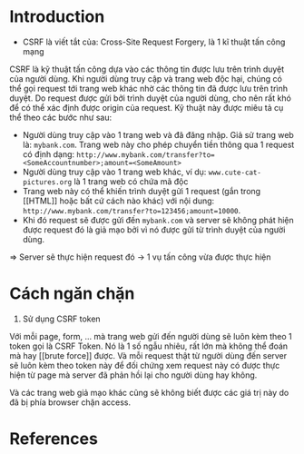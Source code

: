 ---
---

# Introduction

- CSRF là viết tắt của: Cross-Site Request Forgery, là 1 kĩ thuật tấn công mạng

CSRF là kỹ thuật tấn công dựa vào các thông tin được lưu trên trình duyệt của người dùng. Khi người dùng truy cập và trang web độc hại, chúng có thể gọi request tới trang web khác nhờ các thông tin đã được lưu trên trình duyệt. Do request được gửi bởi trình duyệt của người dùng, cho nên rất khó để có thể xác định được origin của request. Kỹ thuật này được miêu tả cụ thể theo các bước như sau:
- Người dùng truy cập vào 1 trang web và đã đăng nhập. Giả sử trang web là: `mybank.com`. Trang web này cho phép chuyển tiền thông qua 1 request có định dạng: `http://www.mybank.com/transfer?to=<SomeAccountnumber>;amount=<SomeAmount>`
- Người dùng truy cập vào 1 trang web khác, ví dụ: `www.cute-cat-pictures.org` là 1 trang web có chứa mã độc
- Trang web này  có thể khiến trình duyệt gửi 1 request (gắn trong [[HTML]] hoặc bất cứ cách nào khác) với nội dung: `http://www.mybank.com/transfer?to=123456;amount=10000`.
- Khi đó request sẽ được gửi đến `mybank.com` và server sẽ không phát hiện được request đó là giả mạo bởi vì nó được gửi từ trình duyệt của người dùng.

=> Server sẽ thực hiện request đó -> 1 vụ tấn công vừa được thực hiện
# Cách ngăn chặn

1. Sử dụng CSRF token

Với mỗi page, form, ... mà trang web gửi đến người dùng sẽ luôn kèm theo 1 token gọi là CSRF Token. Nó là 1 số ngẫu nhiêu, rất lớn mà không thể đoán mà hay [[brute force]] được. Và mỗi request thật từ người dùng đến server sẽ luôn kèm theo token này để đối chứng xem request này có được thực hiện từ page mà server đã phản hồi lại cho người dùng hay không.

Và các trang web giả mạo khác cũng sẽ không biết được các giá trị này do đã bị phía browser chặn access.

# References